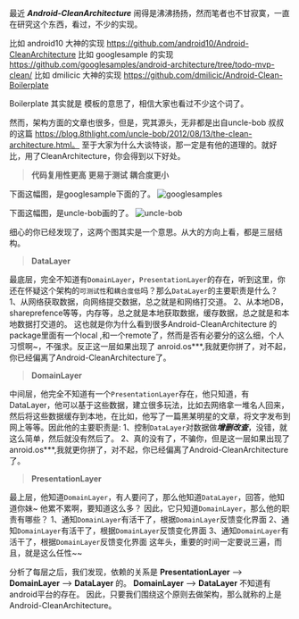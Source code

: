 最近 ***Android-CleanArchitecture*** 闹得是沸沸扬扬，然而笔者也不甘寂寞，一直在研究这个东西，看过，不少的实现。

比如 android10  大神的实现 https://github.com/android10/Android-CleanArchitecture
比如 googlesample 的实现  https://github.com/googlesamples/android-architecture/tree/todo-mvp-clean/
比如 dmilicic 大神的实现 https://github.com/dmilicic/Android-Clean-Boilerplate  

Boilerplate 其实就是 模板的意思了，相信大家也看过不少这个词了。

然而，架构方面的文章也很多，但是，究其源头，无非都是出自uncle-bob 叔叔的这篇 https://blog.8thlight.com/uncle-bob/2012/08/13/the-clean-architecture.html。
至于大家为什么大谈特谈，那一定是有他的道理的。就好比，用了CleanArchitecture，你会得到以下好处。

>**代码复用性更高**
>**更易于测试**
>**耦合度更小**

下面这幅图，是googlesample下面的了。
![googlesamples](http://upload-images.jianshu.io/upload_images/1019822-cda363d399934d04.png?imageMogr2/auto-orient/strip%7CimageView2/2/w/1240)

下面这幅图，是uncle-bob画的了。
![uncle-bob](http://upload-images.jianshu.io/upload_images/1019822-b2acfd9ed6182541.png?imageMogr2/auto-orient/strip%7CimageView2/2/w/1240)

细心的你已经发现了，这两个图其实是一个意思。从大的方向上看，都是三层结构。

> **DataLayer**

最底层，完全不知道有`DomainLayer`，`PresentationLayer`的存在，听到这里，你还在怀疑这个架构的`可测试性`和`耦合度低`吗？那么`DataLayer`的主要职责是什么？
1、从网络获取数据，向网络提交数据，总之就是和网络打交道。
2、从本地DB，shareprefence等等，内存等，总之就是本地获取数据，缓存数据，总之就是和本地数据打交道的。
这也就是你为什么看到很多Android-CleanArchitecture 的 package里面有一个local ,和一个remote了，然而是否有必要分的这么细，个人习惯啊~，不强求。反正这一层如果出现了 anroid.os***,我就更你拼了，对不起，你已经偏离了Android-CleanArchitecture了。
> **DomainLayer**

中间层，他完全不知道有一个`PresentationLayer`存在，他只知道，有DataLayer，他可以基于这些数据，建立很多玩法，比如去网络拿一堆名人回来，然后将这些数据缓存到本地，在比如，他写了一篇黑某明星的文章，将文字发布到网上等等。因此他的主要职责是:
1、控制`DataLayer`对数据做***增删改查***，没错，就这么简单，然后就没有然后了。
2、真的没有了，不骗你，但是这一层如果出现了 anroid.os***,我就更你拼了，对不起，你已经偏离了Android-CleanArchitecture了。

> **PresentationLayer**

最上层，他知道`DomainLayer`，有人要问了，那么他知道`DataLayer`，回答，他知道你妹~ 他累不累啊，要知道这么多？
因此，它只知道`DomainLayer`，那么他的职责有哪些？
1、通知`DomainLayer`有活干了，根据`DomainLayer`反馈变化界面
2、通知`DomainLayer`有活干了，根据`DomainLayer`反馈变化界面
3、通知`DomainLayer`有活干了，根据`DomainLayer`反馈变化界面
这年头，重要的时间一定要说三遍，而且，就是这么任性~~

分析了每层之后，我们发现，依赖的关系是 **PresentationLayer** --> **DomainLayer**  --> **DataLayer** 的。
**DomainLayer**  --> **DataLayer** 不知道有android平台的存在。
因此，只要我们围绕这个原则去做架构，那么就称的上是Android-CleanArchitecture。

